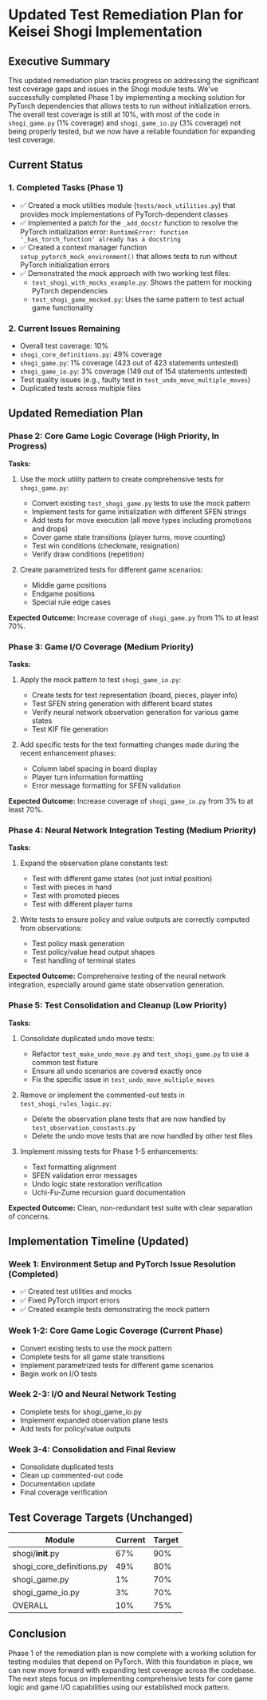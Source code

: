 # Updated Test Remediation Plan for Keisei Shogi Implementation

## Executive Summary

This updated remediation plan tracks progress on addressing the significant test coverage gaps and issues in the Shogi module tests. We've successfully completed Phase 1 by implementing a mocking solution for PyTorch dependencies that allows tests to run without initialization errors. The overall test coverage is still at 10%, with most of the code in `shogi_game.py` (1% coverage) and `shogi_game_io.py` (3% coverage) not being properly tested, but we now have a reliable foundation for expanding test coverage.

## Current Status

### 1. Completed Tasks (Phase 1)
- ✅ Created a mock utilities module (`tests/mock_utilities.py`) that provides mock implementations of PyTorch-dependent classes
- ✅ Implemented a patch for the `_add_docstr` function to resolve the PyTorch initialization error: `RuntimeError: function '_has_torch_function' already has a docstring`
- ✅ Created a context manager function `setup_pytorch_mock_environment()` that allows tests to run without PyTorch initialization errors
- ✅ Demonstrated the mock approach with two working test files:
  - `test_shogi_with_mocks_example.py`: Shows the pattern for mocking PyTorch dependencies
  - `test_shogi_game_mocked.py`: Uses the same pattern to test actual game functionality

### 2. Current Issues Remaining
- Overall test coverage: 10%
- `shogi_core_definitions.py`: 49% coverage
- `shogi_game.py`: 1% coverage (423 out of 423 statements untested)
- `shogi_game_io.py`: 3% coverage (149 out of 154 statements untested)
- Test quality issues (e.g., faulty test in `test_undo_move_multiple_moves`)
- Duplicated tests across multiple files

## Updated Remediation Plan

### Phase 2: Core Game Logic Coverage (High Priority, In Progress)

**Tasks:**
1. Use the mock utility pattern to create comprehensive tests for `shogi_game.py`:
   - Convert existing `test_shogi_game.py` tests to use the mock pattern
   - Implement tests for game initialization with different SFEN strings
   - Add tests for move execution (all move types including promotions and drops)
   - Cover game state transitions (player turns, move counting)
   - Test win conditions (checkmate, resignation)
   - Verify draw conditions (repetition)

2. Create parametrized tests for different game scenarios:
   - Middle game positions
   - Endgame positions
   - Special rule edge cases

**Expected Outcome:** Increase coverage of `shogi_game.py` from 1% to at least 70%.

### Phase 3: Game I/O Coverage (Medium Priority)

**Tasks:**
1. Apply the mock pattern to test `shogi_game_io.py`:
   - Create tests for text representation (board, pieces, player info)
   - Test SFEN string generation with different board states
   - Verify neural network observation generation for various game states
   - Test KIF file generation

2. Add specific tests for the text formatting changes made during the recent enhancement phases:
   - Column label spacing in board display
   - Player turn information formatting
   - Error message formatting for SFEN validation

**Expected Outcome:** Increase coverage of `shogi_game_io.py` from 3% to at least 70%.

### Phase 4: Neural Network Integration Testing (Medium Priority)

**Tasks:**
1. Expand the observation plane constants test:
   - Test with different game states (not just initial position)
   - Test with pieces in hand
   - Test with promoted pieces
   - Test with different player turns

2. Write tests to ensure policy and value outputs are correctly computed from observations:
   - Test policy mask generation
   - Test policy/value head output shapes
   - Test handling of terminal states

**Expected Outcome:** Comprehensive testing of the neural network integration, especially around game state observation generation.

### Phase 5: Test Consolidation and Cleanup (Low Priority)

**Tasks:**
1. Consolidate duplicated undo move tests:
   - Refactor `test_make_undo_move.py` and `test_shogi_game.py` to use a common test fixture
   - Ensure all undo scenarios are covered exactly once
   - Fix the specific issue in `test_undo_move_multiple_moves`

2. Remove or implement the commented-out tests in `test_shogi_rules_logic.py`:
   - Delete the observation plane tests that are now handled by `test_observation_constants.py`
   - Delete the undo move tests that are now handled by other test files

3. Implement missing tests for Phase 1-5 enhancements:
   - Text formatting alignment
   - SFEN validation error messages
   - Undo logic state restoration verification
   - Uchi-Fu-Zume recursion guard documentation

**Expected Outcome:** Clean, non-redundant test suite with clear separation of concerns.

## Implementation Timeline (Updated)

### Week 1: Environment Setup and PyTorch Issue Resolution (Completed)
- ✅ Created test utilities and mocks
- ✅ Fixed PyTorch import errors
- ✅ Created example tests demonstrating the mock pattern

### Week 1-2: Core Game Logic Coverage (Current Phase)
- Convert existing tests to use the mock pattern
- Complete tests for all game state transitions
- Implement parametrized tests for different game scenarios
- Begin work on I/O tests

### Week 2-3: I/O and Neural Network Testing
- Complete tests for shogi_game_io.py
- Implement expanded observation plane tests
- Add tests for policy/value outputs

### Week 3-4: Consolidation and Final Review
- Consolidate duplicated tests
- Clean up commented-out code
- Documentation update
- Final coverage verification

## Test Coverage Targets (Unchanged)

| Module                      | Current | Target |
|-----------------------------|---------|--------|
| shogi/__init__.py           | 67%     | 90%    |
| shogi_core_definitions.py   | 49%     | 80%    |
| shogi_game.py               | 1%      | 70%    |
| shogi_game_io.py            | 3%      | 70%    |
| OVERALL                     | 10%     | 75%    |

## Conclusion

Phase 1 of the remediation plan is now complete with a working solution for testing modules that depend on PyTorch. With this foundation in place, we can now move forward with expanding test coverage across the codebase. The next steps focus on implementing comprehensive tests for core game logic and game I/O capabilities using our established mock pattern.

